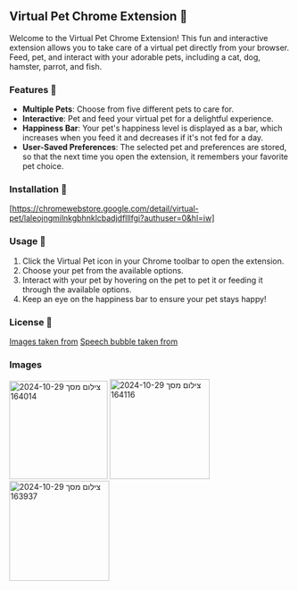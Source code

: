 ## Virtual Pet Chrome Extension 🐾

Welcome to the Virtual Pet Chrome Extension! This fun and interactive extension allows you to take care of a virtual pet directly from your browser.
Feed, pet, and interact with your adorable pets, including a cat, dog, hamster, parrot, and fish. 

### Features 🌟
- **Multiple Pets**: Choose from five different pets to care for.
- **Interactive**: Pet and feed your virtual pet for a delightful experience.
- **Happiness Bar**: Your pet's happiness level is displayed as a bar, which increases when you feed it and decreases if it's not fed for a day.
- **User-Saved Preferences**: The selected pet and preferences are stored, so that the next time you open the extension, it remembers your favorite pet choice.

### Installation 🚀
[https://chromewebstore.google.com/detail/virtual-pet/laleojngmilnkgbhnklcbadjdflllfgi?authuser=0&hl=iw]

### Usage 🐶
1. Click the Virtual Pet icon in your Chrome toolbar to open the extension.
2. Choose your pet from the available options.
3. Interact with your pet by hovering on the pet to pet it or feeding it through the available options.
4. Keep an eye on the happiness bar to ensure your pet stays happy!

### License 📄
[Images taken from](http://www.freepik.com)
[Speech bubble taken from](https://projects.verou.me/bubbly/)
### Images
<img width="176" alt="צילום מסך 2024-10-29 164014" src="https://github.com/user-attachments/assets/120a6d9a-9a20-499a-8e91-89b4e23c517e">
<img width="179" alt="צילום מסך 2024-10-29 164116" src="https://github.com/user-attachments/assets/dde75373-43c4-4d72-b66c-798af9d24259">
<img width="179" alt="צילום מסך 2024-10-29 163937" src="https://github.com/user-attachments/assets/878940a6-9ee2-4439-8972-24ba069c717c">
